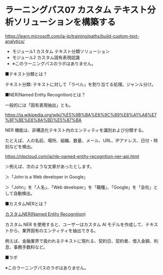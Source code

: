 # ラーニングパス07 カスタム テキスト分析ソリューションを構築する

https://learn.microsoft.com/ja-jp/training/paths/build-custom-text-analytics/

- モジュール1 カスタム テキスト分類ソリューション
- モジュール2 カスタム固有表現認識
- ※このラーニングパスのラボはありません。

■テキスト分類とは？

テキスト分類: テキストに対して「ラベル」を割り当てる処理。ジャンル分け。

■NER(Named Entity Recognition)とは？

一般的には「固有表現抽出」とも。

https://ja.wikipedia.org/wiki/%E5%9B%BA%E6%9C%89%E8%A1%A8%E7%8F%BE%E6%8A%BD%E5%87%BA

NER 機能は、非構造化テキスト内のエンティティを識別および分類する。

たとえば、人の名前、場所、組織、数量、メール、URL、IPアドレス、日付・時刻などを検出。

https://nlpcloud.com/ja/nlp-named-entity-recognition-ner-api.html

＞例えば、次のような文章があったとします。

＞「John is a Web developer in Google」

＞「John」を「人名」、「Web developer」を「職種」、「Google」を「会社」として自動検出。

■カスタムNERとは？

[カスタムNER(Named Entity Recognition)](https://learn.microsoft.com/ja-jp/azure/cognitive-services/language-service/custom-named-entity-recognition/overview)

カスタム NER を使用すると、ユーザーはカスタム AI モデルを作成して、テキストから、業界固有のエンティティを抽出できる。

例えば、金融業界で扱われるテキストに現れる、契約日、契約者、借入金額、利息、事務手数料など。

■ラボ

※このラーニングパスのラボはありません。

